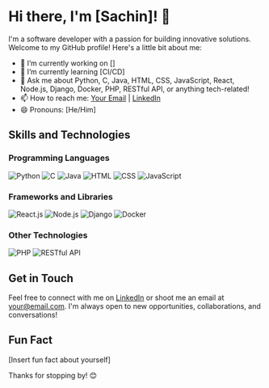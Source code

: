 # Hi there, I'm [Sachin]! 👋

I'm a software developer with a passion for building innovative solutions. Welcome to my GitHub profile! Here's a little bit about me:

- 🔭 I’m currently working on []
- 🌱 I’m currently learning [CI/CD]
- 💬 Ask me about Python, C, Java, HTML, CSS, JavaScript, React, Node.js, Django, Docker, PHP, RESTful API, or anything tech-related!
- 📫 How to reach me: [Your Email](mailto:your@email.com) | [LinkedIn](https://www.linkedin.com/in/yourlinkedin)
- 😄 Pronouns: [He/Him]

## Skills and Technologies

### Programming Languages
![Python](https://img.shields.io/badge/Python-3776AB?style=for-the-badge&logo=python&logoColor=white)
![C](https://img.shields.io/badge/C-00599C?style=for-the-badge&logo=c&logoColor=white)
![Java](https://img.shields.io/badge/Java-007396?style=for-the-badge&logo=java&logoColor=white)
![HTML](https://img.shields.io/badge/HTML5-E34F26?style=for-the-badge&logo=html5&logoColor=white)
![CSS](https://img.shields.io/badge/CSS3-1572B6?style=for-the-badge&logo=css3&logoColor=white)
![JavaScript](https://img.shields.io/badge/JavaScript-F7DF1E?style=for-the-badge&logo=javascript&logoColor=black)

### Frameworks and Libraries
![React.js](https://img.shields.io/badge/React-61DAFB?style=for-the-badge&logo=react&logoColor=black)
![Node.js](https://img.shields.io/badge/Node.js-43853D?style=for-the-badge&logo=node.js&logoColor=white)
![Django](https://img.shields.io/badge/Django-092E20?style=for-the-badge&logo=django&logoColor=white)
![Docker](https://img.shields.io/badge/Docker-2496ED?style=for-the-badge&logo=docker&logoColor=white)

### Other Technologies
![PHP](https://img.shields.io/badge/PHP-777BB4?style=for-the-badge&logo=php&logoColor=white)
![RESTful API](https://img.shields.io/badge/RESTful%20API-FF5733?style=for-the-badge)


## Get in Touch

Feel free to connect with me on [LinkedIn](https://www.linkedin.com/in/yourlinkedin) or shoot me an email at [your@email.com](mailto:your@email.com). I'm always open to new opportunities, collaborations, and conversations!

## Fun Fact

[Insert fun fact about yourself]

Thanks for stopping by! 😊
